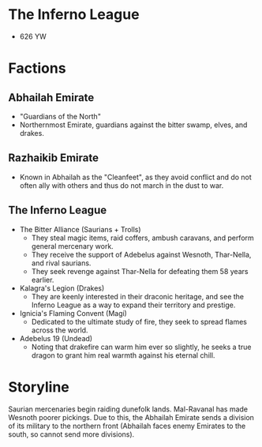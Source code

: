 # The Inferno League
* 626 YW

# Factions
## Abhailah Emirate
* "Guardians of the North"
* Northernmost Emirate, guardians against the bitter swamp, elves, and drakes.

## Razhaikib Emirate
* Known in Abhailah as the "Cleanfeet", as they avoid conflict and do not often ally with others and thus do not march in the dust to war.

## The Inferno League
* The Bitter Alliance (Saurians + Trolls)
  * They steal magic items, raid coffers, ambush caravans, and perform general mercenary work.
  * They receive the support of Adebelus against Wesnoth, Thar-Nella, and rival saurians.
  * They seek revenge against Thar-Nella for defeating them 58 years earlier.
* Kalagra's Legion (Drakes)
  * They are keenly interested in their draconic heritage, and see the Inferno League as a way to expand their territory and prestige.
* Ignicia's Flaming Convent (Magi)
  * Dedicated to the ultimate study of fire, they seek to spread flames across the world.
* Adebelus 19 (Undead)
  * Noting that drakefire can warm him ever so slightly, he seeks a true dragon to grant him real warmth against his eternal chill.

# Storyline
Saurian mercenaries begin raiding dunefolk lands. Mal-Ravanal has made Wesnoth poorer pickings. Due to this, the Abhailah Emirate sends a division of its military to the northern front (Abhailah faces enemy Emirates to the south, so cannot send more divisions).
